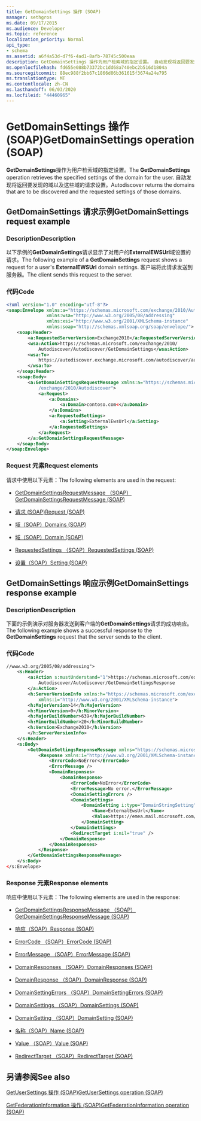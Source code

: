 ```yaml
---
title: GetDomainSettings 操作 (SOAP)
manager: sethgros
ms.date: 09/17/2015
ms.audience: Developer
ms.topic: reference
localization_priority: Normal
api_type:
- schema
ms.assetid: a6f4a53d-d7f6-4ad1-8afb-78745c500eaa
description: GetDomainSettings 操作为用户检索域的指定设置。 自动发现将返回要发现的域以及这些域的请求设置。
ms.openlocfilehash: fd655e088b73372bc1dd68a740ebc2b516d1804a
ms.sourcegitcommit: 88ec988f2bb67c1866d06b361615f3674a24e795
ms.translationtype: MT
ms.contentlocale: zh-CN
ms.lasthandoff: 06/03/2020
ms.locfileid: "44460965"
---
```

# <a name="getdomainsettings-operation-soap"></a><span data-ttu-id="14f73-104">GetDomainSettings 操作 (SOAP)</span><span class="sxs-lookup"><span data-stu-id="14f73-104">GetDomainSettings operation (SOAP)</span></span>

<span data-ttu-id="14f73-105">**GetDomainSettings**操作为用户检索域的指定设置。</span><span class="sxs-lookup"><span data-stu-id="14f73-105">The **GetDomainSettings** operation retrieves the specified settings of the domain for the user.</span></span> <span data-ttu-id="14f73-106">自动发现将返回要发现的域以及这些域的请求设置。</span><span class="sxs-lookup"><span data-stu-id="14f73-106">Autodiscover returns the domains that are to be discovered and the requested settings of those domains.</span></span> 
  
## <a name="getdomainsettings-request-example"></a><span data-ttu-id="14f73-107">GetDomainSettings 请求示例</span><span class="sxs-lookup"><span data-stu-id="14f73-107">GetDomainSettings request example</span></span>

### <a name="description"></a><span data-ttu-id="14f73-108">Description</span><span class="sxs-lookup"><span data-stu-id="14f73-108">Description</span></span>

<span data-ttu-id="14f73-109">以下示例的**GetDomainSettings**请求显示了对用户的**ExternalEWSUrl**域设置的请求。</span><span class="sxs-lookup"><span data-stu-id="14f73-109">The following example of a **GetDomainSettings** request shows a request for a user's **ExternalEWSUrl** domain settings.</span></span> <span data-ttu-id="14f73-110">客户端将此请求发送到服务器。</span><span class="sxs-lookup"><span data-stu-id="14f73-110">The client sends this request to the server.</span></span> 
  
### <a name="code"></a><span data-ttu-id="14f73-111">代码</span><span class="sxs-lookup"><span data-stu-id="14f73-111">Code</span></span>

```XML
<?xml version="1.0" encoding="utf-8"?> 
<soap:Envelope xmlns:a="https://schemas.microsoft.com/exchange/2010/Autodiscover"
               xmlns:wsa="http://www.w3.org/2005/08/addressing"
               xmlns:xsi="http://www.w3.org/2001/XMLSchema-instance" 
               xmlns:soap="http://schemas.xmlsoap.org/soap/envelope/"> 
    <soap:Header> 
        <a:RequestedServerVersion>Exchange2010</a:RequestedServerVersion>
        <wsa:Action>https://schemas.microsoft.com/exchange/2010/
            Autodiscover/Autodiscover/GetDomainSettings</wsa:Action>
        <wsa:To>
            https://autodiscover.exchange.microsoft.com/autodiscover/autodiscover.svc
        </wsa:To>
    </soap:Header> 
    <soap:Body> 
        <a:GetDomainSettingsRequestMessage xmlns:a="https://schemas.microsoft.com
            /exchange/2010/Autodiscover"> 
            <a:Request> 
                <a:Domains> 
                    <a:Domain>contoso.com<</a:Domain> 
                </a:Domains> 
                <a:RequestedSettings> 
                    <a:Setting>ExternalEwsUrl</a:Setting> 
                </a:RequestedSettings> 
            </a:Request> 
        </a:GetDomainSettingsRequestMessage> 
    </soap:Body> 
</soap:Envelope>
```

### <a name="request-elements"></a><span data-ttu-id="14f73-112">Request 元素</span><span class="sxs-lookup"><span data-stu-id="14f73-112">Request elements</span></span>

<span data-ttu-id="14f73-113">请求中使用以下元素：</span><span class="sxs-lookup"><span data-stu-id="14f73-113">The following elements are used in the request:</span></span>
  
- [<span data-ttu-id="14f73-114">GetDomainSettingsRequestMessage （SOAP）</span><span class="sxs-lookup"><span data-stu-id="14f73-114">GetDomainSettingsRequestMessage (SOAP)</span></span>](getdomainsettingsrequestmessage-soap.md)
    
- [<span data-ttu-id="14f73-115">请求 (SOAP)</span><span class="sxs-lookup"><span data-stu-id="14f73-115">Request (SOAP)</span></span>](request-soap.md)
    
- [<span data-ttu-id="14f73-116">域（SOAP）</span><span class="sxs-lookup"><span data-stu-id="14f73-116">Domains (SOAP)</span></span>](domains-soap.md)
    
- [<span data-ttu-id="14f73-117">域（SOAP）</span><span class="sxs-lookup"><span data-stu-id="14f73-117">Domain (SOAP)</span></span>](domain-soap.md)
    
- [<span data-ttu-id="14f73-118">RequestedSettings （SOAP）</span><span class="sxs-lookup"><span data-stu-id="14f73-118">RequestedSettings (SOAP)</span></span>](requestedsettings-soap.md)
    
- [<span data-ttu-id="14f73-119">设置（SOAP）</span><span class="sxs-lookup"><span data-stu-id="14f73-119">Setting (SOAP)</span></span>](setting-soap.md)
    
## <a name="getdomainsettings-response-example"></a><span data-ttu-id="14f73-120">GetDomainSettings 响应示例</span><span class="sxs-lookup"><span data-stu-id="14f73-120">GetDomainSettings response example</span></span>

### <a name="description"></a><span data-ttu-id="14f73-121">Description</span><span class="sxs-lookup"><span data-stu-id="14f73-121">Description</span></span>

<span data-ttu-id="14f73-122">下面的示例演示对服务器发送到客户端的**GetDomainSettings**请求的成功响应。</span><span class="sxs-lookup"><span data-stu-id="14f73-122">The following example shows a successful response to the **GetDomainSettings** request that the server sends to the client.</span></span> 
  
### <a name="code"></a><span data-ttu-id="14f73-123">代码</span><span class="sxs-lookup"><span data-stu-id="14f73-123">Code</span></span>

```XML
//www.w3.org/2005/08/addressing"> 
    <s:Header> 
        <a:Action s:mustUnderstand="1">https://schemas.microsoft.com/exchange/2010/ 
            Autodiscover/Autodiscover/GetDomainSettingsResponse
        </a:Action> 
        <h:ServerVersionInfo xmlns:h="https://schemas.microsoft.com/exchange/2010/Autodiscover" 
            xmlns:i="http://www.w3.org/2001/XMLSchema-instance"> 
        <h:MajorVersion>14</h:MajorVersion> 
        <h:MinorVersion>0</h:MinorVersion> 
        <h:MajorBuildNumber>639</h:MajorBuildNumber> 
        <h:MinorBuildNumber>20</h:MinorBuildNumber> 
        <h:Version>Exchange2010</h:Version> 
        </h:ServerVersionInfo>
    </s:Header> 
    <s:Body> 
        <GetDomainSettingsResponseMessage xmlns="https://schemas.microsoft.com/exchange/2010/Autodiscover"> 
            <Response xmlns:i="http://www.w3.org/2001/XMLSchema-instance"> 
                <ErrorCode>NoError</ErrorCode> 
                <ErrorMessage /> 
                <DomainResponses> 
                    <DomainResponse> 
                        <ErrorCode>NoError</ErrorCode> 
                        <ErrorMessage>No error.</ErrorMessage> 
                        <DomainSettingErrors /> 
                        <DomainSettings> 
                            <DomainSetting i:type="DomainStringSetting"> 
                                <Name>ExternalEwsUrl</Name> 
                                <Value>https://emea.mail.microsoft.com/EWS/Exchange.asmx</Value> 
                            </DomainSetting> 
                        </DomainSettings> 
                        <RedirectTarget i:nil="true" /> 
                    </DomainResponse> 
                </DomainResponses> 
            </Response> 
        </GetDomainSettingsResponseMessage> 
    </s:Body> 
</s:Envelope>
```

### <a name="response-elements"></a><span data-ttu-id="14f73-124">Response 元素</span><span class="sxs-lookup"><span data-stu-id="14f73-124">Response elements</span></span>

<span data-ttu-id="14f73-125">响应中使用以下元素：</span><span class="sxs-lookup"><span data-stu-id="14f73-125">The following elements are used in the response:</span></span>
  
- [<span data-ttu-id="14f73-126">GetDomainSettingsResponseMessage （SOAP）</span><span class="sxs-lookup"><span data-stu-id="14f73-126">GetDomainSettingsResponseMessage (SOAP)</span></span>](getdomainsettingsresponsemessage-soap.md)
    
- [<span data-ttu-id="14f73-127">响应（SOAP）</span><span class="sxs-lookup"><span data-stu-id="14f73-127">Response (SOAP)</span></span>](response-soap.md)
    
- [<span data-ttu-id="14f73-128">ErrorCode （SOAP）</span><span class="sxs-lookup"><span data-stu-id="14f73-128">ErrorCode (SOAP)</span></span>](errorcode-soap.md)
    
- [<span data-ttu-id="14f73-129">ErrorMessage （SOAP）</span><span class="sxs-lookup"><span data-stu-id="14f73-129">ErrorMessage (SOAP)</span></span>](errormessage-soap.md)
    
- [<span data-ttu-id="14f73-130">DomainResponses （SOAP）</span><span class="sxs-lookup"><span data-stu-id="14f73-130">DomainResponses (SOAP)</span></span>](domainresponses-soap.md)
    
- [<span data-ttu-id="14f73-131">DomainResponse （SOAP）</span><span class="sxs-lookup"><span data-stu-id="14f73-131">DomainResponse (SOAP)</span></span>](domainresponse-soap.md)
    
- [<span data-ttu-id="14f73-132">DomainSettingErrors （SOAP）</span><span class="sxs-lookup"><span data-stu-id="14f73-132">DomainSettingErrors (SOAP)</span></span>](domainsettingerrors-soap.md)
    
- [<span data-ttu-id="14f73-133">DomainSettings （SOAP）</span><span class="sxs-lookup"><span data-stu-id="14f73-133">DomainSettings (SOAP)</span></span>](domainsettings-soap.md)
    
- [<span data-ttu-id="14f73-134">DomainSetting （SOAP）</span><span class="sxs-lookup"><span data-stu-id="14f73-134">DomainSetting (SOAP)</span></span>](domainsetting-soap.md)
    
- [<span data-ttu-id="14f73-135">名称（SOAP）</span><span class="sxs-lookup"><span data-stu-id="14f73-135">Name (SOAP)</span></span>](name-soap.md)
    
- [<span data-ttu-id="14f73-136">Value （SOAP）</span><span class="sxs-lookup"><span data-stu-id="14f73-136">Value (SOAP)</span></span>](value-soap.md)
    
- [<span data-ttu-id="14f73-137">RedirectTarget （SOAP）</span><span class="sxs-lookup"><span data-stu-id="14f73-137">RedirectTarget (SOAP)</span></span>](redirecttarget-soap.md)
    
## <a name="see-also"></a><span data-ttu-id="14f73-138">另请参阅</span><span class="sxs-lookup"><span data-stu-id="14f73-138">See also</span></span>



[<span data-ttu-id="14f73-139">GetUserSettings 操作 (SOAP)</span><span class="sxs-lookup"><span data-stu-id="14f73-139">GetUserSettings operation (SOAP)</span></span>](getusersettings-operation-soap.md)
  
[<span data-ttu-id="14f73-140">GetFederationInformation 操作 (SOAP)</span><span class="sxs-lookup"><span data-stu-id="14f73-140">GetFederationInformation operation (SOAP)</span></span>](getfederationinformation-operation-soap.md)

